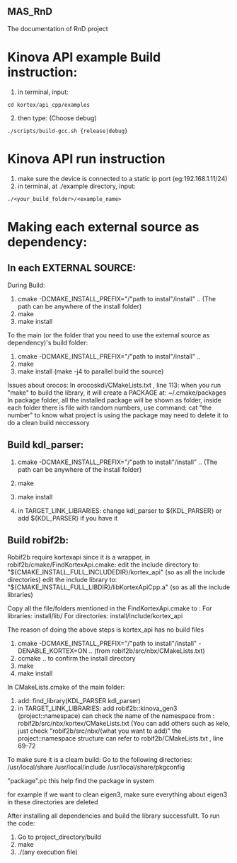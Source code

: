 ## MAS_RnD
The documentation of RnD project

# Kinova API example Build instruction:
1. in terminal, input:
```
cd kortex/api_cpp/examples
```

2. then type: (Choose debug)
```
./scripts/build-gcc.sh {release|debug}
```
# Kinova API run instruction
1. make sure the device is connected to a static ip port (eg:192.168.1.11/24)
2. in terminal, at ./example directory, input:
```
./<your_build_folder>/<example_name>
```


# Making each external source as dependency:

## In each EXTERNAL SOURCE:
During Build: 
1. cmake -DCMAKE_INSTALL_PREFIX="/"path to instal"/install" ..  (The path can be anywhere of the install folder)
2. make
3. make install

To the main (or the folder that you need to use the external source as dependency)'s build folder:
1. cmake -DCMAKE_INSTALL_PREFIX="/"path to instal"/install" ..
2. make
3. make install
(make -j4 to parallel build the source)

Issues about orocos:
In orocoskdl/CMakeLists.txt , line 113:
when you run "make" to build the library, it will create a PACKAGE at:  ~/.cmake/packages
In package folder, all the installed package will be shown as folder, inside each folder there is file with random numbers, use command: cat "the number" to know what project is using the package
may need to delete it to do a clean build neccessory


## Build kdl_parser:
1. cmake -DCMAKE_INSTALL_PREFIX="/"path to install"/install" ..  (The path can be anywhere of the install folder)
2. make
3. make install

2. in TARGET_LINK_LIBRARIES: change kdl_parser to ${KDL_PARSER} or add ${KDL_PARSER} if you have it


## Build robif2b:
Robif2b require kortexapi since it is a wrapper, in robif2b/cmake/FindKortexApi.cmake:
edit the include directory to: "${CMAKE_INSTALL_FULL_INCLUDEDIR}/kortex_api"  (so as all the include directories)
edit the include library to:   "${CMAKE_INSTALL_FULL_LIBDIR}/libKortexApiCpp.a" (so as all the include libraries)

Copy all the file/folders mentioned in the FindKortexApi.cmake to :
For libraries: install/lib/
For directories: install/include/kortex_api

The reason of doing the above steps is kortex_api has no build files 

1. cmake -DCMAKE_INSTALL_PREFIX="/"path to install"/install" -DENABLE_KORTEX=ON ..  (from robif2b/src/nbx/CMakeLists.txt)
2. ccmake .. to confirm the install directory
3. make
4. make install

In CMakeLists.cmake of the main folder:
1. add: find_library(KDL_PARSER kdl_parser)
2. in TARGET_LINK_LIBRARIES: add robif2b::kinova_gen3 (project::namespace)
	can check the name of the namespace from : robif2b/src/nbx/kortex/CMakeLists.txt
	(You can add others such as kelo, just check "robif2b/src/nbx/(what you want to add)"
	the project::namespace structure can refer to robif2b/CMakeLists.txt , line 69-72



To make sure it is a cleam build:
Go to the following directories:
/usr/local/share
/usr/local/include
/usr/local/share/pkgconfig

"package".pc this help find the package in system

for example if we want to clean eigen3, make sure everything about eigen3 in these directories are deleted

After installing all dependencies and build the library successfullt. To run the code:
1. Go to project_directory/build
2. make
3. ./(any execution file)